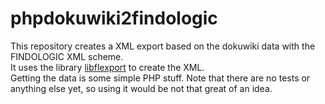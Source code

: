 # phpdokuwiki2findologic

This repository creates a XML export based on the dokuwiki data with the FINDOLOGIC XML scheme.\
It uses the library [libflexport](https://github.com/findologic/libflexport) to create the XML.\
Getting the data is some simple PHP stuff.
Note that there are no tests or anything else yet, so using it would be not that great of an idea.
